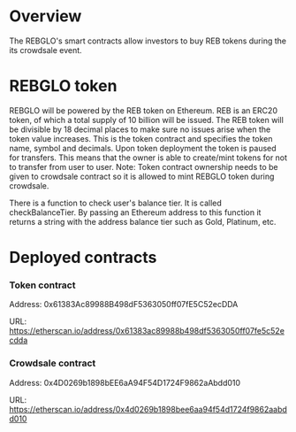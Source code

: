 # Overview
The REBGLO's smart contracts allow investors to buy REB tokens during the its crowdsale event.

# REBGLO token
REBGLO will be powered by the REB token on Ethereum. REB is an ERC20 token, of which a total supply of 10 billion will be issued.
The REB token will be divisible by 18 decimal places to make sure no issues arise when the token value increases.
This is the token contract and specifies the token name, symbol and decimals.
Upon token deployment the token is paused for transfers. This means that the owner is able to create/mint tokens for not to transfer from user to user. 
Note: Token contract ownership needs to be given to crowdsale contract so it is allowed to mint REBGLO token during crowdsale.

There is a function to check user's balance tier. It is called checkBalanceTier. By passing an Ethereum address to this function it returns a string with the address balance tier such as Gold, Platinum, etc.

# Deployed contracts
### Token contract
Address: 0x61383Ac89988B498dF5363050ff07fE5C52ecDDA

URL: https://etherscan.io/address/0x61383ac89988b498df5363050ff07fe5c52ecdda

### Crowdsale contract
Address: 0x4D0269b1898bEE6aA94F54D1724F9862aAbdd010

URL: https://etherscan.io/address/0x4d0269b1898bee6aa94f54d1724f9862aabdd010
